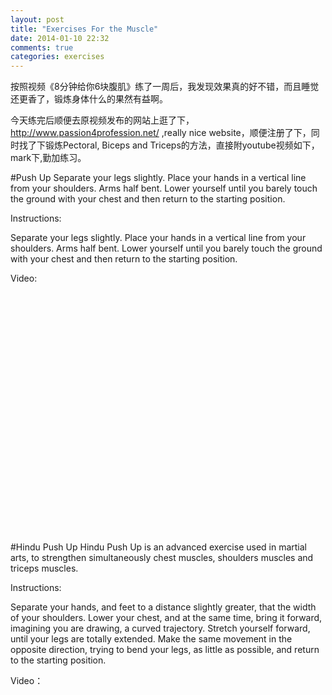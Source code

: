 ```yaml
---
layout: post
title: "Exercises For the Muscle"
date: 2014-01-10 22:32
comments: true
categories: exercises
---
```

按照视频《8分钟给你6块腹肌》练了一周后，我发现效果真的好不错，而且睡觉还更香了，锻炼身体什么的果然有益啊。

今天练完后顺便去原视频发布的网站上逛了下，http://www.passion4profession.net/ ,really nice website，顺便注册了下，同时找了下锻炼Pectoral, Biceps and Triceps的方法，直接附youtube视频如下，mark下,勤加练习。

#Push Up
Separate your legs slightly. Place your hands in a vertical line from your shoulders. Arms half bent. Lower yourself until you barely touch the ground with your chest and then return to the starting position.

Instructions:

Separate your legs slightly. Place your hands in a vertical line from your shoulders. Arms half bent. Lower yourself until you barely touch the ground with your chest and then return to the starting position. 

Video:

<object width="640" height="385"><param name="movie" value="http://www.youtube.com/v/BbDcMfu-i4w?fs=1&amp;hl=it_IT&amp;rel=0"></param><param name="allowFullScreen" value="true"></param><param name="allowscriptaccess" value="always"></param><embed src="http://www.youtube.com/v/BbDcMfu-i4w?fs=1&amp;hl=it_IT&amp;rel=0" type="application/x-shockwave-flash" allowscriptaccess="always" allowfullscreen="true" width="640" height="385"></embed></object>

<!-- more -->

#Hindu Push Up
Hindu Push Up is an advanced exercise used in martial arts, to strengthen simultaneously chest muscles, shoulders muscles and triceps muscles.

Instructions:

Separate your hands, and feet to a distance slightly greater, that the width of your shoulders. Lower your chest, and at the same time, bring it forward, imagining you are drawing, a curved trajectory. Stretch yourself forward, until your legs are totally extended. Make the same movement in the opposite direction, trying to bend your legs, as little as possible, and return to the starting position. 

Video：

<object width="640" height="385"><param name="movie" value="http://www.youtube.com/v/DuHnnh3nDJU&hl=en_US&fs=1&rel=0"></param><param name="allowFullScreen" value="true"></param><param name="allowscriptaccess" value="always"></param><embed src="http://www.youtube.com/v/DuHnnh3nDJU&hl=en_US&fs=1&rel=0" type="application/x-shockwave-flash" allowscriptaccess="always" allowfullscreen="true" width="640" height="385"></embed></object>
